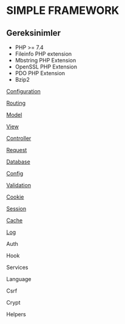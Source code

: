 # SIMPLE FRAMEWORK

## Gereksinimler

- PHP >= 7.4
- Fileinfo PHP extension
- Mbstring PHP Extension
- OpenSSL PHP Extension
- PDO PHP Extension
- Bzip2


[Configuration](https://github.com/emretulek/doctest/blob/master/configuration.md)

[Routing](https://github.com/emretulek/doctest/blob/master/routing.md)

[Model](https://github.com/emretulek/doctest/blob/master/model.md)

[View](https://github.com/emretulek/doctest/blob/master/view.md)

[Controller](https://github.com/emretulek/doctest/blob/master/controller.md)

[Request](https://github.com/emretulek/doctest/blob/master/request.md)

[Database](https://github.com/emretulek/doctest/blob/master/database.md)

[Config](https://github.com/emretulek/doctest/blob/master/config.md)

[Validation](https://github.com/emretulek/doctest/blob/master/validation.md)

[Cookie](https://github.com/emretulek/doctest/blob/master/cookie.md)

[Session](https://github.com/emretulek/doctest/blob/master/session.md)

[Cache](https://github.com/emretulek/doctest/blob/master/cache.md)

[Log](https://github.com/emretulek/doctest/blob/master/log.md)

Auth

Hook

Services

Language

Csrf

Crypt

Helpers
